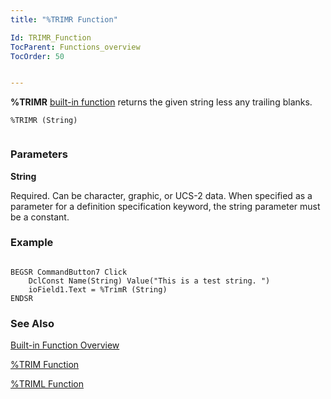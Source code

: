 ```yaml
---
title: "%TRIMR Function"

Id: TRIMR_Function
TocParent: Functions_overview
TocOrder: 50


---
```


**%TRIMR** [built-in function](Functions_overview.html) returns the given string less any trailing blanks. 

```
%TRIMR (String) 
        
```

### Parameters

**String** 

Required. Can be character, graphic, or UCS-2 data. When specified as a parameter for a definition specification keyword, the string parameter must be a constant.


### Example

```

BEGSR CommandButton7 Click
    DclConst Name(String) Value("This is a test string. ")
    ioField1.Text = %TrimR (String)
ENDSR
```

### See Also
[Built-in Function Overview](Functions_overview.html)

[%TRIM Function](TRIM_Function.html)

[%TRIML Function](TRIML_Function.html) 
